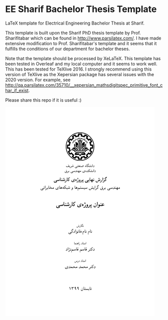 # EE Sharif Bachelor Thesis Template
LaTeX template for Electrical Engineering Bachelor Thesis at Sharif. 

This template is built upon the Sharif PhD thesis template by Prof. Sharifitabar which can be found in http://www.parsilatex.com/. I have made extensive modification to Prof. Sharifitabar's template and it seems that it fulfills the conditions of our department for bachelor theses.


Note that the template should be processed by XeLaTeX. This template has been tested in Overleaf and my local computer and it seems to work well. This has been tested for TeXlive 2016. I strongly recommend using this version of TeXlive as the Xepersian package has several issues with the 2020 version. For example, see http://qa.parsilatex.com/35710/__xepersian_mathsdigitspec_primitive_font_char_if_exist.


Please share this repo if it is useful :)

![alt text](https://github.com/bemoniri/EESharifBachelorThesis/blob/main/firstpage-output.png?raw=true)


